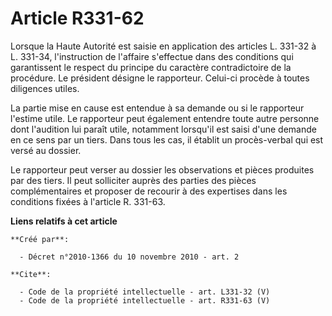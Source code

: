 # Article R331-62

Lorsque la Haute Autorité est saisie en application des articles L. 331-32 à L. 331-34, l'instruction de l'affaire s'effectue
dans des conditions qui garantissent le respect du principe du caractère contradictoire de la procédure. Le président désigne
le rapporteur. Celui-ci procède à toutes diligences utiles. 

La partie mise en cause est entendue à sa demande ou si le rapporteur l'estime utile. Le rapporteur peut également entendre
toute autre personne dont l'audition lui paraît utile, notamment lorsqu'il est saisi d'une demande en ce sens par un tiers.
Dans tous les cas, il établit un procès-verbal qui est versé au dossier. 

Le rapporteur peut verser au dossier les observations et pièces produites par des tiers. Il peut solliciter auprès des
parties des pièces complémentaires et proposer de recourir à des expertises dans les conditions fixées à l'article R. 331-63.

**Liens relatifs à cet article**

	**Créé par**:

	  - Décret n°2010-1366 du 10 novembre 2010 - art. 2

	**Cite**:

	  - Code de la propriété intellectuelle - art. L331-32 (V)
	  - Code de la propriété intellectuelle - art. R331-63 (V)

